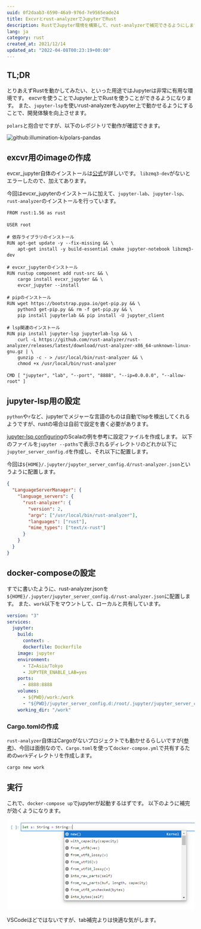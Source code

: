 ```yaml
---
uuid: 0f2daab3-6590-46a9-976d-7e9565eade24
title: Excvrとrust-analyzerでJupyterでRust
description: RustでJupyter環境を構築して、rust-analyzerで補完できるようにします。
lang: ja
category: rust
created_at: 2021/12/14
updated_at: "2022-04-08T00:23:19+00:00"
---
```


## TL;DR

とりあえずRustを動かしてみたい、といった用途ではJupyterは非常に有用な環境です。
excvrを使うことでJupyter上でRustを使うことができるようになります。
また、`jupyter-lsp`を使いrust-analyzerをJupyter上で動かせるようにすることで、開発体験を向上させます。

`polars`と抱合せですが、以下のレポジトリで動作が確認できます。

![github:illumination-k/polars-pandas](github:illumination-k/polars-pandas)

## excvr用のimageの作成

evcxr_jupyter自体のインストールは[公式](https://github.com/google/evcxr/blob/main/evcxr_jupyter/README.md)が詳しいです。
`libzmq3-dev`がないとエラーしたので、加えてあります。

今回はevcxr_jupyterのインストールに加えて、`jupyter-lab`、`jupyter-lsp`、`rust-analyzer`のインストールを行っています。

```docker:title=Dockerfile
FROM rust:1.56 as rust

USER root

# 依存ライブラリのインストール
RUN apt-get update -y --fix-missing && \
    apt-get install -y build-essential cmake jupyter-notebook libzmq3-dev

# evcxr_jupyterのインストール
RUN rustup component add rust-src && \
    cargo install evcxr_jupyter && \
    evcxr_jupyter --install

# pipのインストール
RUN wget https://bootstrap.pypa.io/get-pip.py && \
    python3 get-pip.py && rm -f get-pip.py && \
    pip install jupyterlab && pip install -U jupyter_client

# lsp関連のインストール
RUN pip install jupyter-lsp jupyterlab-lsp && \
    curl -L https://github.com/rust-analyzer/rust-analyzer/releases/latest/download/rust-analyzer-x86_64-unknown-linux-gnu.gz | \
    gunzip -c - > /usr/local/bin/rust-analyzer && \
    chmod +x /usr/local/bin/rust-analyzer

CMD [ "jupyter", "lab", "--port", "8888", "--ip=0.0.0.0", "--allow-root" ]
```

## jupyter-lsp用の設定

`python`や`r`など、jupyterでメジャーな言語のものは自動でlspを検出してくれるようですが、rustの場合は自前で設定を書く必要があります。

[jupyter-lsp configuring](https://github.com/jupyter-lsp/jupyterlab-lsp/blob/master/docs/Configuring.ipynb)のScalaの例を参考に設定ファイルを作成します。
以下のファイルを`jupyter --paths`で表示されるディレクトリのどれか以下に`jupyter_server_config.d`を作成し、それ以下に配置します。

今回は`${HOME}/.jupyter/jupyter_server_config.d/rust-analyzer.json`というように配置します。

```json:title=rust-analyzer.json
{
  "LanguageServerManager": {
    "language_servers": {
      "rust-analyzer": {
        "version": 2,
        "argv": ["/usr/local/bin/rust-analyzer"],
        "languages": ["rust"],
        "mime_types": ["text/x-rust"]
      }
    }
  }
}
```

## docker-composeの設定

すでに書いたように、rust-analyzer.jsonを`${HOME}/.jupyter/jupyter_server_config.d/rust-analyzer.json`に配置します。
また、`work`以下をマウントして、ローカルと共有しています。

```yaml:title=docker-compose.yaml
version: "3"
services:
  jupyter:
    build:
      context: .
      dockerfile: Dockerfile
    image: jupyter
    environment:
      - TZ=Asia/Tokyo
      - JUPYTER_ENABLE_LAB=yes
    ports:
      - 8888:8888
    volumes:
      - ${PWD}/work:/work
      - "${PWD}/jupyter_server_config.d:/root/.jupyter/jupyter_server_config.d"
    working_dir: "/work"
```

### Cargo.tomlの作成

`rust-analyzer`自体はCargoがないプロジェクトでも動かせるらしいですが([参考](https://rust-analyzer.github.io/manual.html#non-cargo-based-projects))、今回は面倒なので、`Cargo.toml`を使って`docker-compse.yml`で共有するための`work`ディレクトリを作成します。

```bash
cargo new work
```

## 実行

これで、`docker-compose up`でjupyterが起動するはずです。
以下のように補完が効くようになります。

![evxcr_jupyter_lsp_example](../../public/evcxr_jupyter_lsp.PNG)

VSCodeほどではないですが、tab補完よりは快適な気がします。